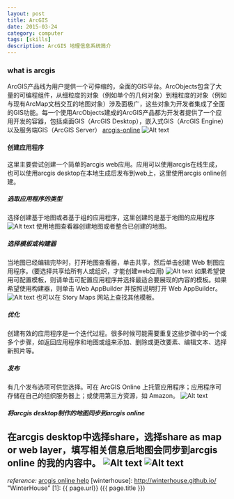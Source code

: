 ```yaml
---
layout: post
title: ArcGIS
date: 2015-03-24
category: computer
tags: [skills]
description: ArcGIS 地理信息系统简介
---
```



### what is arcgis
ArcGIS产品线为用户提供一个可伸缩的，全面的GIS平台。ArcObjects包含了大量的可编程组件，从细粒度的对象（例如单个的几何对象）到粗粒度的对象（例如与现有ArcMap文档交互的地图对象）涉及面极广，这些对象为开发者集成了全面的GIS功能。每一个使用ArcObjects建成的ArcGIS产品都为开发者提供了一个应用开发的容器，包括桌面GIS（ArcGIS Desktop），嵌入式GIS（ArcGIS Engine）以及服务端GIS（ArcGIS Server）<!-- more -->
[arcgis-online](http://www.arcgis.com/)
![Alt text](http://obhvbhenx.bkt.clouddn.com/arcgis_home_pic.JPG "https://www.arcgis.com/home/")

#### 创建应用程序
这里主要尝试创建一个简单的arcgis web应用。应用可以使用arcgis在线生成，也可以使用arcgis desktop在本地生成后发布到web上，这里使用arcgis online创建。

##### 选取应用程序的类型

选择创建基于地图或者基于组的应用程序，这里创建的是基于地图的应用程序
![Alt text](http://obhvbhenx.bkt.clouddn.com/arcgis_map_pic.JPG "创建地图")
使用地图查看器创建地图或者整合已创建的地图。

##### 选择模板或构建器

当地图已经编辑完毕时，打开地图查看器，单击共享，然后单击创建 Web 制图应用程序。(要选择共享给所有人或组织，才能创建web应用)
![Alt text](http://obhvbhenx.bkt.clouddn.com/arcgis_share_pic.JPG "创建地图")
如果希望使用可配置模板，则请单击可配置应用程序并选择最适合要展现的内容的模板。如果希望使用构建器，则单击 Web AppBuilder 并按照说明打开 Web AppBuilder。
![Alt text](http://obhvbhenx.bkt.clouddn.com/arcgis_template_pic.JPG "应用模板")
也可以在 Story Maps 网站上查找其他模板。

##### 优化

创建有效的应用程序是一个迭代过程。很多时候可能需要重复这些步骤中的一个或多个步骤，如返回应用程序和地图或组来添加、删除或更改要素、编辑文本、选择新照片等。

##### 发布

有几个发布选项可供您选择。可在 ArcGIS Online 上托管应用程序；应用程序可存储在自己的组织服务器上；或使用第三方资源，如 Amazon。
![Alt text](http://obhvbhenx.bkt.clouddn.com/arcgis_app_pic.JPG "arcgis web app")

##### 将arcgis desktop制作的地图同步到arcgis online

在arcgis desktop中选择share，选择share as map or web layer，填写相关信息后地图会同步到arcgis online 的我的内容中。
![Alt text](http://obhvbhenx.bkt.clouddn.com/arcgis_desktop_share_pic.JPG "arcgis desktop")
![Alt text](http://obhvbhenx.bkt.clouddn.com/arcgis_desktop_share_pic2.JPG "arcgis desktop")
---
*reference:*  [arcgis online help](http://doc.arcgis.com/zh-cn/arcgis-online/create-maps/make-your-first-app.html)
[winterhouse]:    http://winterhouse.github.io/  "WinterHouse"
[1]:    {{ page.url}}  ({{ page.title }})
